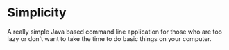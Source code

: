 # Simplicity
A really simple Java based command line application for those who are too lazy or don't want to take the time to do basic things on your computer.
